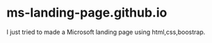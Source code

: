 # ms-landing-page.github.io


I just tried to made a Microsoft landing page using html,css,boostrap.
